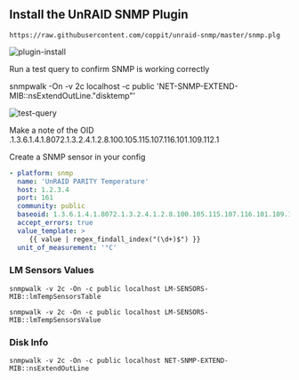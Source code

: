


## Install the UnRAID SNMP Plugin
```
https://raw.githubusercontent.com/coppit/unraid-snmp/master/snmp.plg
```
![plugin-install](https://github.com/noodlemctwoodle/homeassistant/tree/unraid-view-1.2-dev/www/images/github/unraid-snmp/plugin-install.png)

Run a test query to confirm SNMP is working correctly

snmpwalk -On -v 2c localhost -c public 'NET-SNMP-EXTEND-MIB::nsExtendOutLine."disktemp"'

![test-query](https://github.com/noodlemctwoodle/homeassistant/tree/unraid-view-1.2-dev/www/images/github/unraid-snmp/test-query.png)

Make a note of the OID 
    .1.3.6.1.4.1.8072.1.3.2.4.1.2.8.100.105.115.107.116.101.109.112.1

Create a SNMP sensor in your config

```yaml
- platform: snmp
  name: 'UnRAID PARITY Temperature'
  host: 1.2.3.4
  port: 161
  community: public
  baseoid: 1.3.6.1.4.1.8072.1.3.2.4.1.2.8.100.105.115.107.116.101.109.112.1
  accept_errors: true
  value_template: >
     {{ value | regex_findall_index("(\d+)$") }}
  unit_of_measurement: '°C'
```



### LM Sensors Values

```
snmpwalk -v 2c -On -c public localhost LM-SENSORS-MIB::lmTempSensorsTable
```

```
snmpwalk -v 2c -On -c public localhost LM-SENSORS-MIB::lmTempSensorsValue
```

### Disk Info
```
snmpwalk -v 2c -On -c public localhost NET-SNMP-EXTEND-MIB::nsExtendOutLine